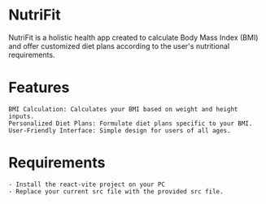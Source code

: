 # NutriFit

NutriFit is a holistic health app created to calculate Body Mass Index (BMI) and offer customized diet plans according to the user's nutritional requirements.

# Features
    BMI Calculation: Calculates your BMI based on weight and height inputs.
    Personalized Diet Plans: Formulate diet plans specific to your BMI.
    User-Friendly Interface: Simple design for users of all ages.

# Requirements
    - Install the react-vite project on your PC
    - Replace your current src file with the provided src file.
